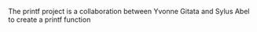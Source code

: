 The printf project is a collaboration between Yvonne Gitata and Sylus Abel to create a printf function
